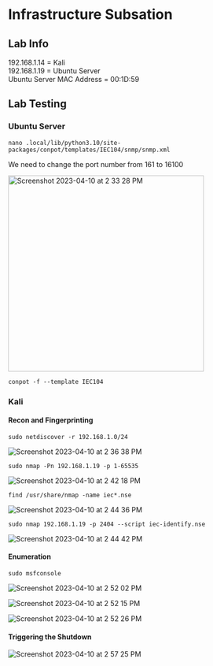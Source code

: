 # Infrastructure Subsation

## Lab Info

192.168.1.14 = Kali<br/>
192.168.1.19 = Ubuntu Server<br/>
Ubuntu Server MAC Address = 00:1D:59

## Lab Testing

### Ubuntu Server

``nano .local/lib/python3.10/site-packages/conpot/templates/IEC104/snmp/snmp.xml``

We need to change the port number from 161 to 16100

<img width="398" alt="Screenshot 2023-04-10 at 2 33 28 PM" src="https://user-images.githubusercontent.com/96379191/230842284-9b888a44-7ceb-4d82-abd6-bbb1b34d1a6f.png">

``conpot -f --template IEC104``

### Kali

#### Recon and Fingerprinting


``sudo netdiscover -r 192.168.1.0/24 ``

![Screenshot 2023-04-10 at 2 36 38 PM](https://user-images.githubusercontent.com/96379191/230842268-ffba8f40-1b3d-4a5d-bb9c-9a904bfa16e5.png)

``sudo nmap -Pn 192.168.1.19 -p 1-65535``

![Screenshot 2023-04-10 at 2 42 18 PM](https://user-images.githubusercontent.com/96379191/230843092-bd47a55a-a4a4-4fe1-8dd5-431219b85e1b.png)

``find /usr/share/nmap -name iec*.nse ``

![Screenshot 2023-04-10 at 2 44 36 PM](https://user-images.githubusercontent.com/96379191/230843444-a7cc7a4f-566c-4b60-8c9f-e7596f0ca343.png)

``sudo nmap 192.168.1.19 -p 2404 --script iec-identify.nse``

![Screenshot 2023-04-10 at 2 44 42 PM](https://user-images.githubusercontent.com/96379191/230843471-af370d89-13e3-4b22-981f-6153932cfbf9.png)

#### Enumeration

``sudo msfconsole ``

![Screenshot 2023-04-10 at 2 52 02 PM](https://user-images.githubusercontent.com/96379191/230844777-6b3db1ac-75d8-4d8c-90b6-bb925c49aa58.png)

![Screenshot 2023-04-10 at 2 52 15 PM](https://user-images.githubusercontent.com/96379191/230844790-a780f3ab-2119-4462-bb60-7c0e62ec7b47.png)

![Screenshot 2023-04-10 at 2 52 26 PM](https://user-images.githubusercontent.com/96379191/230844797-350ca2e6-ed84-4ec2-96d2-88f59a09fe44.png)


#### Triggering the Shutdown

![Screenshot 2023-04-10 at 2 57 25 PM](https://user-images.githubusercontent.com/96379191/230845495-812cb844-ee3c-494b-b09c-eef10d1a9f2d.png)






